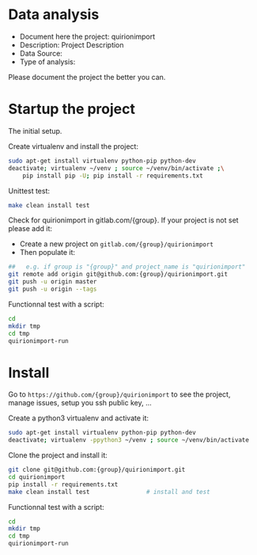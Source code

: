 # Data analysis
- Document here the project: quirionimport
- Description: Project Description
- Data Source:
- Type of analysis:

Please document the project the better you can.

# Startup the project

The initial setup.

Create virtualenv and install the project:
```bash
sudo apt-get install virtualenv python-pip python-dev
deactivate; virtualenv ~/venv ; source ~/venv/bin/activate ;\
    pip install pip -U; pip install -r requirements.txt
```

Unittest test:
```bash
make clean install test
```

Check for quirionimport in gitlab.com/{group}.
If your project is not set please add it:

- Create a new project on `gitlab.com/{group}/quirionimport`
- Then populate it:

```bash
##   e.g. if group is "{group}" and project_name is "quirionimport"
git remote add origin git@github.com:{group}/quirionimport.git
git push -u origin master
git push -u origin --tags
```

Functionnal test with a script:

```bash
cd
mkdir tmp
cd tmp
quirionimport-run
```

# Install

Go to `https://github.com/{group}/quirionimport` to see the project, manage issues,
setup you ssh public key, ...

Create a python3 virtualenv and activate it:

```bash
sudo apt-get install virtualenv python-pip python-dev
deactivate; virtualenv -ppython3 ~/venv ; source ~/venv/bin/activate
```

Clone the project and install it:

```bash
git clone git@github.com:{group}/quirionimport.git
cd quirionimport
pip install -r requirements.txt
make clean install test                # install and test
```
Functionnal test with a script:

```bash
cd
mkdir tmp
cd tmp
quirionimport-run
```
